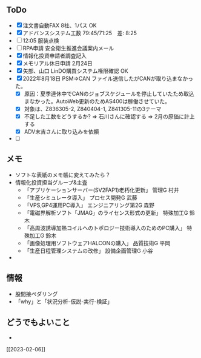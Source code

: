 ## ToDo
- [x] 注文書自動FAX 8社、1パス OK
- [x] アドバンスシステム工数 79:45/71:25　差: 8:25
- [ ] 12:05 服装点検
- [ ] RPA申請 安全衛生推進会議案内メール
- [x] 情報化投資申請者調査記入
- [x] メモリアル休日申請 2月24日
- [x] 矢部、山口 LinDO購買システム権限確認 OK
- [x] 2022年8月18日 PSM⇒CAN ファイル送信したがCANが取り込まなかった。
	- [x] 原因：夏季連休中でCANのジョブスケジュールを停止していたため取込まなかった。AutoWeb更新のためAS400は稼働させていた。
	- [x] 対象は、Z836305-2, Z840404-1, Z841305-11の3テーマ
	- [x] 不足した工数をどうするか? ⇒ 石川さんに確認する ⇒ 2月の原価に計上する
	- [x] ADV末吉さんに取り込みを依頼
- [ ] 


## メモ
- ソフトな表紙のメモ帳に変えてみたら？
- 情報化投資担当グループ&主査
	- 「アプリケーションサーバー(SV2FAP1)老朽化更新」 管理G 村井
	- 「生産シミュレータ導入」 プロセス開発G 武藤
	- 「VPS,GP4運用PC導入」 エンジニアリング第2G 森野
	- 「電磁界解析ソフト「JMAG」のライセンス形式の更新」 特殊加工G 鈴木
	- 「高周波誘導加熱コイルへのトポロジー技術導入のためのPC購入」 特殊加工G 鈴木
	- 「画像処理用ソフトウェアHALCONの購入」 品質技術G 平岡
	- 「生産日程管理システムの改修」 設備企画管理G 小谷
- 


## 情報
- 股間接ペダリング
- 「why」と「状況分析-仮説-実行-検証」


## どうでもよいこと
- 


[[2023-02-06]]


